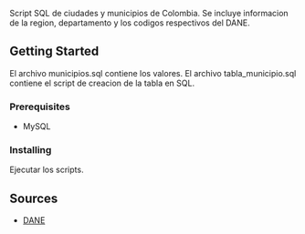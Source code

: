 Script SQL de ciudades y municipios de Colombia. Se incluye informacion de la region, departamento y los codigos respectivos del DANE.

## Getting Started

El archivo municipios.sql contiene los valores. El archivo tabla_municipio.sql contiene el script de creacion de la tabla en SQL.

### Prerequisites

* MySQL

### Installing

Ejecutar los scripts.

## Sources

* [DANE](https://www.datos.gov.co/Mapas-Nacionales/Departamentos-y-municipios-de-Colombia/xdk5-pm3f)